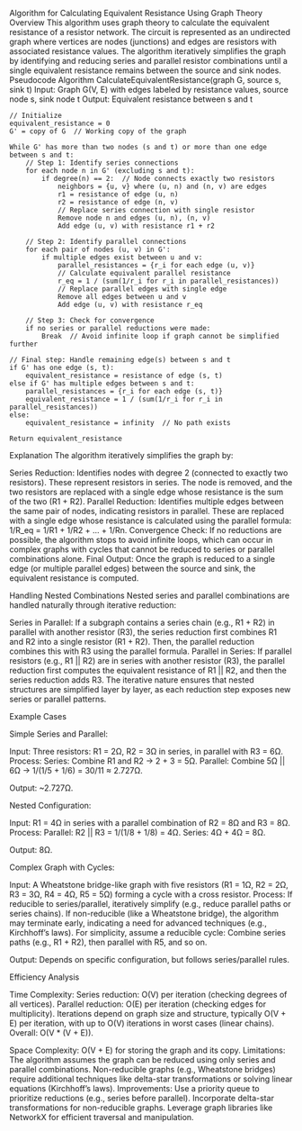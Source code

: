 Algorithm for Calculating Equivalent Resistance Using Graph Theory
Overview
This algorithm uses graph theory to calculate the equivalent resistance of a resistor network. The circuit is represented as an undirected graph where vertices are nodes (junctions) and edges are resistors with associated resistance values. The algorithm iteratively simplifies the graph by identifying and reducing series and parallel resistor combinations until a single equivalent resistance remains between the source and sink nodes.
Pseudocode
Algorithm CalculateEquivalentResistance(graph G, source s, sink t)
    Input: Graph G(V, E) with edges labeled by resistance values, source node s, sink node t
    Output: Equivalent resistance between s and t

    // Initialize
    equivalent_resistance = 0
    G' = copy of G  // Working copy of the graph

    While G' has more than two nodes (s and t) or more than one edge between s and t:
        // Step 1: Identify series connections
        for each node n in G' (excluding s and t):
            if degree(n) == 2:  // Node connects exactly two resistors
                neighbors = {u, v} where (u, n) and (n, v) are edges
                r1 = resistance of edge (u, n)
                r2 = resistance of edge (n, v)
                // Replace series connection with single resistor
                Remove node n and edges (u, n), (n, v)
                Add edge (u, v) with resistance r1 + r2

        // Step 2: Identify parallel connections
        for each pair of nodes (u, v) in G':
            if multiple edges exist between u and v:
                parallel_resistances = {r_i for each edge (u, v)}
                // Calculate equivalent parallel resistance
                r_eq = 1 / (sum(1/r_i for r_i in parallel_resistances))
                // Replace parallel edges with single edge
                Remove all edges between u and v
                Add edge (u, v) with resistance r_eq

        // Step 3: Check for convergence
        if no series or parallel reductions were made:
            Break  // Avoid infinite loop if graph cannot be simplified further

    // Final step: Handle remaining edge(s) between s and t
    if G' has one edge (s, t):
        equivalent_resistance = resistance of edge (s, t)
    else if G' has multiple edges between s and t:
        parallel_resistances = {r_i for each edge (s, t)}
        equivalent_resistance = 1 / (sum(1/r_i for r_i in parallel_resistances))
    else:
        equivalent_resistance = infinity  // No path exists

    Return equivalent_resistance

Explanation
The algorithm iteratively simplifies the graph by:

Series Reduction: Identifies nodes with degree 2 (connected to exactly two resistors). These represent resistors in series. The node is removed, and the two resistors are replaced with a single edge whose resistance is the sum of the two (R1 + R2).
Parallel Reduction: Identifies multiple edges between the same pair of nodes, indicating resistors in parallel. These are replaced with a single edge whose resistance is calculated using the parallel formula: 1/R_eq = 1/R1 + 1/R2 + ... + 1/Rn.
Convergence Check: If no reductions are possible, the algorithm stops to avoid infinite loops, which can occur in complex graphs with cycles that cannot be reduced to series or parallel combinations alone.
Final Output: Once the graph is reduced to a single edge (or multiple parallel edges) between the source and sink, the equivalent resistance is computed.

Handling Nested Combinations
Nested series and parallel combinations are handled naturally through iterative reduction:

Series in Parallel: If a subgraph contains a series chain (e.g., R1 + R2) in parallel with another resistor (R3), the series reduction first combines R1 and R2 into a single resistor (R1 + R2). Then, the parallel reduction combines this with R3 using the parallel formula.
Parallel in Series: If parallel resistors (e.g., R1 || R2) are in series with another resistor (R3), the parallel reduction first computes the equivalent resistance of R1 || R2, and then the series reduction adds R3.
The iterative nature ensures that nested structures are simplified layer by layer, as each reduction step exposes new series or parallel patterns.

Example Cases

Simple Series and Parallel:

Input: Three resistors: R1 = 2Ω, R2 = 3Ω in series, in parallel with R3 = 6Ω.
Process:
Series: Combine R1 and R2 → 2 + 3 = 5Ω.
Parallel: Combine 5Ω || 6Ω → 1/(1/5 + 1/6) = 30/11 ≈ 2.727Ω.


Output: ~2.727Ω.


Nested Configuration:

Input: R1 = 4Ω in series with a parallel combination of R2 = 8Ω and R3 = 8Ω.
Process:
Parallel: R2 || R3 = 1/(1/8 + 1/8) = 4Ω.
Series: 4Ω + 4Ω = 8Ω.


Output: 8Ω.


Complex Graph with Cycles:

Input: A Wheatstone bridge-like graph with five resistors (R1 = 1Ω, R2 = 2Ω, R3 = 3Ω, R4 = 4Ω, R5 = 5Ω) forming a cycle with a cross resistor.
Process:
If reducible to series/parallel, iteratively simplify (e.g., reduce parallel paths or series chains).
If non-reducible (like a Wheatstone bridge), the algorithm may terminate early, indicating a need for advanced techniques (e.g., Kirchhoff’s laws).
For simplicity, assume a reducible cycle: Combine series paths (e.g., R1 + R2), then parallel with R5, and so on.


Output: Depends on specific configuration, but follows series/parallel rules.



Efficiency Analysis

Time Complexity: 
Series reduction: O(V) per iteration (checking degrees of all vertices).
Parallel reduction: O(E) per iteration (checking edges for multiplicity).
Iterations depend on graph size and structure, typically O(V + E) per iteration, with up to O(V) iterations in worst cases (linear chains). Overall: O(V * (V + E)).


Space Complexity: O(V + E) for storing the graph and its copy.
Limitations: The algorithm assumes the graph can be reduced using only series and parallel combinations. Non-reducible graphs (e.g., Wheatstone bridges) require additional techniques like delta-star transformations or solving linear equations (Kirchhoff’s laws).
Improvements:
Use a priority queue to prioritize reductions (e.g., series before parallel).
Incorporate delta-star transformations for non-reducible graphs.
Leverage graph libraries like NetworkX for efficient traversal and manipulation.



